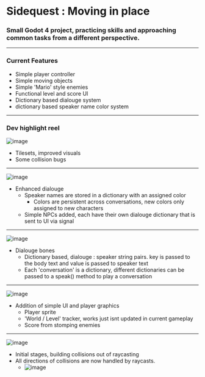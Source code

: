# Sidequest : Moving in place
### Small Godot 4 project, practicing skills and approaching common tasks from a different perspective. 
------
### Current Features
- Simple player controller
- Simple moving objects
- Simple 'Mario' style enemies
- Functional level and score UI
- Dictionary based dialouge system
- dictionary based speaker name color system
------
### Dev highlight reel
![image](https://github.com/Schweem/AltPlatformMovement/assets/63567335/13ff44a2-820b-41f6-8caa-1644a065deec)
- Tilesets, improved visuals
- Some collision bugs 
------
![image](https://github.com/Schweem/AltPlatformMovement/assets/63567335/68fb3354-5eda-457d-b81f-dd7a5c3dcce6)
- Enhanced dialouge
  - Speaker names are stored in a dictionary with an assigned color
    - Colors are persistent across conversations, new colors only assigned to new characters 
  - Simple NPCs added, each have their own dialouge dictionary that is sent to UI via signal  
------
![image](https://github.com/Schweem/AltPlatformMovement/assets/63567335/ed1f9eb4-d94f-42ff-920a-01a823267e10)
- Dialouge bones
  - Dictionary based, dialouge : speaker string pairs. key is passed to the body text and value is passed to speaker text
  - Each 'conversation' is a dictionary, different dictionaries can be passed to a speak() method to play a conversation
------
![image](https://github.com/Schweem/AltPlatformMovement/assets/63567335/5b7872b8-453d-4ec2-8e3d-0bf694141cf6)
- Addition of simple UI and player graphics
  - Player sprite
  - 'World / Level' tracker, works just isnt updated in current gameplay
  - Score from stomping enemies  
------
![image](https://github.com/Schweem/AltPlatformMovement/assets/63567335/e6a5330b-715b-4be8-bc10-1fabe60d9f39)
- Initial stages, building collisions out of raycasting
- All directions of collisions are now handled by raycasts.
  - ![image](https://github.com/Schweem/AltPlatformMovement/assets/63567335/afb48af3-d63b-4e50-a51e-a17d8853805a)

